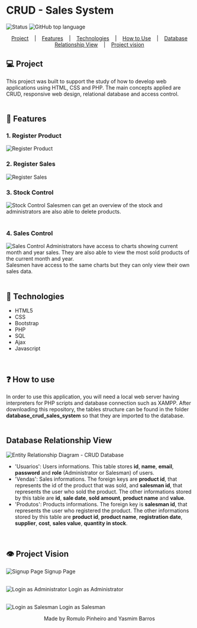 # CRUD - Sales System
![Status](https://img.shields.io/badge/Status-Complete-green?style=for-the-badge)
![GitHub top language](https://img.shields.io/github/languages/top/Romulo-Pinheiro/crud_sales_system?style=for-the-badge)

<p align="center">
  <a href="#-project">Project</a> &nbsp;&nbsp;&nbsp;|&nbsp;&nbsp;&nbsp;
  <a href="#-features">Features</a> &nbsp;&nbsp;&nbsp;|&nbsp;&nbsp;&nbsp;
  <a href="#-technologies">Technologies</a> &nbsp;&nbsp;&nbsp;|&nbsp;&nbsp;&nbsp;
  <a href="#-how-to-use">How to Use</a> &nbsp;&nbsp;&nbsp;|&nbsp;&nbsp;&nbsp;
  <a href="#database-relationship-view">Database Relationship View</a> &nbsp;&nbsp;&nbsp;|&nbsp;&nbsp;&nbsp;
  <a href="#%EF%B8%8F-project-vision">Project vision</a>
</p>

## 💻 Project
This project was built to support the study of how to develop web applications using HTML, CSS and PHP. The main concepts applied are CRUD, responsive web design, relational database and access control.  
<br>

## 🔨 Features     

### 1. Register Product
![Register Product](https://user-images.githubusercontent.com/107450031/232258180-1058d325-1e03-4f0b-b801-204c8bb6f856.gif)
<br>

### 2. Register Sales
![Register Sales](https://user-images.githubusercontent.com/107450031/232258312-fdc1b58a-4b45-4af7-8613-8c2a46d3ab95.gif)
<br>

### 3. Stock Control
![Stock Control](https://user-images.githubusercontent.com/107450031/232258390-14f2d60b-c851-4f33-a015-d4bf7c077ba1.gif)
Salesmen can get an overview of the stock and administrators are also able to delete products.  
<br>

### 4. Sales Control  
![Sales Control](https://user-images.githubusercontent.com/107450031/232258420-68f1eb7a-3adb-4498-b37e-9f85674fe403.gif)
Administrators have access to charts showing current month and year sales. They are also able to view the most sold products of the current month and year.  
Salesmen have access to the same charts but they can only view their own sales data.  
<br>

## 🚀 Technologies
- HTML5
- CSS
- Bootstrap
- PHP
- SQL
- Ajax
- Javascript  
<br>

## ❓ How to use
In order to use this application, you will need a local web server having interpreters for PHP scripts and database connection such as XAMPP. After downloading this repository, the tables structure can be found in the folder **database_crud_sales_system** so that they are imported to the database.  
<br>

## Database Relationship View  
![Entity Relationship Diagram - CRUD Database](https://user-images.githubusercontent.com/107450031/232258601-9b4e3b16-4026-4cd2-9735-7fb4430e0302.png)

* 'Usuarios': Users informations. This table stores **id**, **name**, **email**, **password** and **role** (Administrator or Salesman) of users.
* 'Vendas': Sales informations. The foreign keys are **product id**, that represents the id of the product that was sold, and **salesman id**, that represents the user who sold the product. The other informations stored by this table are **id**, **sale date**, **sold amount**, **product name** and **value**.
* 'Produtos': Products informations. The foreign key is **salesman id**, that represents the user who registered the product. The other informations stored by this table are **product id**, **product name**, **registration date**, **supplier**, **cost**, **sales value**, **quantity in stock**.  
<br>

## 👁️ Project Vision
![Signup Page](https://user-images.githubusercontent.com/107450031/232258678-f5a94549-037a-420b-9f87-12cb40b3b2db.gif)
Signup Page  
<br>

![Login as Administrator](https://user-images.githubusercontent.com/107450031/232258761-c371a15d-ac67-4b5e-b74e-0f1a92fa30b6.gif)
Login as Administrator  
<br>

![Login as Salesman](https://user-images.githubusercontent.com/107450031/232258793-a5fbe254-cedc-4776-8616-00219fffce6a.gif)
Login as Salesman

<p align="center">Made by Romulo Pinheiro and Yasmim Barros</p>
